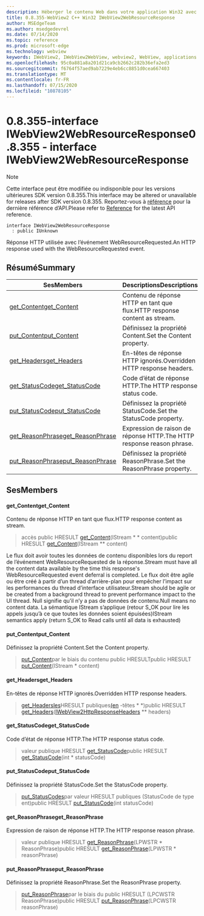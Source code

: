 ```yaml
---
description: Héberger le contenu Web dans votre application Win32 avec le contrôle Microsoft Edge WebView2
title: 0.8.355-WebView2 C++ Win32 IWebView2WebResourceResponse
author: MSEdgeTeam
ms.author: msedgedevrel
ms.date: 07/14/2020
ms.topic: reference
ms.prod: microsoft-edge
ms.technology: webview
keywords: IWebView2, IWebView2WebView, webview2, WebView, applications Win32, Win32, Edge
ms.openlocfilehash: 95c0a881a8a201d21ca9cb2662c282b36efa2ed3
ms.sourcegitcommit: f6764f57aed9ab7229e4eb6cc8851d0cea667403
ms.translationtype: MT
ms.contentlocale: fr-FR
ms.lasthandoff: 07/15/2020
ms.locfileid: "10878105"
---
```

# <span data-ttu-id="65b6d-104">0.8.355-interface IWebView2WebResourceResponse</span><span class="sxs-lookup"><span data-stu-id="65b6d-104">0.8.355 - interface IWebView2WebResourceResponse</span></span> 

> [!NOTE]
> <span data-ttu-id="65b6d-105">Cette interface peut être modifiée ou indisponible pour les versions ultérieures SDK version 0.8.355.</span><span class="sxs-lookup"><span data-stu-id="65b6d-105">This interface may be altered or unavailable for releases after SDK version 0.8.355.</span></span> <span data-ttu-id="65b6d-106">Reportez-vous à [référence](../../../webview2-api-reference.md) pour la dernière référence d’API.</span><span class="sxs-lookup"><span data-stu-id="65b6d-106">Please refer to [Reference](../../../webview2-api-reference.md) for the latest API reference.</span></span>

```
interface IWebView2WebResourceResponse
  : public IUnknown
```

<span data-ttu-id="65b6d-107">Réponse HTTP utilisée avec l’événement WebResourceRequested.</span><span class="sxs-lookup"><span data-stu-id="65b6d-107">An HTTP response used with the WebResourceRequested event.</span></span>

## <span data-ttu-id="65b6d-108">Résumé</span><span class="sxs-lookup"><span data-stu-id="65b6d-108">Summary</span></span>

 <span data-ttu-id="65b6d-109">Ses</span><span class="sxs-lookup"><span data-stu-id="65b6d-109">Members</span></span>                        | <span data-ttu-id="65b6d-110">Descriptions</span><span class="sxs-lookup"><span data-stu-id="65b6d-110">Descriptions</span></span>
--------------------------------|---------------------------------------------
[<span data-ttu-id="65b6d-111">get_Content</span><span class="sxs-lookup"><span data-stu-id="65b6d-111">get_Content</span></span>](#get_content) | <span data-ttu-id="65b6d-112">Contenu de réponse HTTP en tant que flux.</span><span class="sxs-lookup"><span data-stu-id="65b6d-112">HTTP response content as stream.</span></span>
[<span data-ttu-id="65b6d-113">put_Content</span><span class="sxs-lookup"><span data-stu-id="65b6d-113">put_Content</span></span>](#put_content) | <span data-ttu-id="65b6d-114">Définissez la propriété Content.</span><span class="sxs-lookup"><span data-stu-id="65b6d-114">Set the Content property.</span></span>
[<span data-ttu-id="65b6d-115">get_Headers</span><span class="sxs-lookup"><span data-stu-id="65b6d-115">get_Headers</span></span>](#get_headers) | <span data-ttu-id="65b6d-116">En-têtes de réponse HTTP ignorés.</span><span class="sxs-lookup"><span data-stu-id="65b6d-116">Overridden HTTP response headers.</span></span>
[<span data-ttu-id="65b6d-117">get_StatusCode</span><span class="sxs-lookup"><span data-stu-id="65b6d-117">get_StatusCode</span></span>](#get_statuscode) | <span data-ttu-id="65b6d-118">Code d’état de réponse HTTP.</span><span class="sxs-lookup"><span data-stu-id="65b6d-118">The HTTP response status code.</span></span>
[<span data-ttu-id="65b6d-119">put_StatusCode</span><span class="sxs-lookup"><span data-stu-id="65b6d-119">put_StatusCode</span></span>](#put_statuscode) | <span data-ttu-id="65b6d-120">Définissez la propriété StatusCode.</span><span class="sxs-lookup"><span data-stu-id="65b6d-120">Set the StatusCode property.</span></span>
[<span data-ttu-id="65b6d-121">get_ReasonPhrase</span><span class="sxs-lookup"><span data-stu-id="65b6d-121">get_ReasonPhrase</span></span>](#get_reasonphrase) | <span data-ttu-id="65b6d-122">Expression de raison de réponse HTTP.</span><span class="sxs-lookup"><span data-stu-id="65b6d-122">The HTTP response reason phrase.</span></span>
[<span data-ttu-id="65b6d-123">put_ReasonPhrase</span><span class="sxs-lookup"><span data-stu-id="65b6d-123">put_ReasonPhrase</span></span>](#put_reasonphrase) | <span data-ttu-id="65b6d-124">Définissez la propriété ReasonPhrase.</span><span class="sxs-lookup"><span data-stu-id="65b6d-124">Set the ReasonPhrase property.</span></span>

## <span data-ttu-id="65b6d-125">Ses</span><span class="sxs-lookup"><span data-stu-id="65b6d-125">Members</span></span>

#### <span data-ttu-id="65b6d-126">get_Content</span><span class="sxs-lookup"><span data-stu-id="65b6d-126">get_Content</span></span> 

<span data-ttu-id="65b6d-127">Contenu de réponse HTTP en tant que flux.</span><span class="sxs-lookup"><span data-stu-id="65b6d-127">HTTP response content as stream.</span></span>

> <span data-ttu-id="65b6d-128">accès public HRESULT [get_Content](#get_content)(IStream \* \* content)</span><span class="sxs-lookup"><span data-stu-id="65b6d-128">public HRESULT [get_Content](#get_content)(IStream \*\* content)</span></span>

<span data-ttu-id="65b6d-129">Le flux doit avoir toutes les données de contenu disponibles lors du report de l’événement WebResourceRequested de la réponse.</span><span class="sxs-lookup"><span data-stu-id="65b6d-129">Stream must have all the content data available by the time this response's WebResourceRequested event deferral is completed.</span></span> <span data-ttu-id="65b6d-130">Le flux doit être agile ou être créé à partir d’un thread d’arrière-plan pour empêcher l’impact sur les performances du thread d’interface utilisateur.</span><span class="sxs-lookup"><span data-stu-id="65b6d-130">Stream should be agile or be created from a background thread to prevent performance impact to the UI thread.</span></span> <span data-ttu-id="65b6d-131">Null signifie qu’il n’y a pas de données de contenu.</span><span class="sxs-lookup"><span data-stu-id="65b6d-131">Null means no content data.</span></span> <span data-ttu-id="65b6d-132">La sémantique IStream s’applique (retour S_OK pour lire les appels jusqu’à ce que toutes les données soient épuisées)</span><span class="sxs-lookup"><span data-stu-id="65b6d-132">IStream semantics apply (return S_OK to Read calls until all data is exhausted)</span></span>

#### <span data-ttu-id="65b6d-133">put_Content</span><span class="sxs-lookup"><span data-stu-id="65b6d-133">put_Content</span></span> 

<span data-ttu-id="65b6d-134">Définissez la propriété Content.</span><span class="sxs-lookup"><span data-stu-id="65b6d-134">Set the Content property.</span></span>

> <span data-ttu-id="65b6d-135">[put_Content](#put_content)par le biais du contenu public HRESULT</span><span class="sxs-lookup"><span data-stu-id="65b6d-135">public HRESULT [put_Content](#put_content)(IStream \* content)</span></span>

#### <span data-ttu-id="65b6d-136">get_Headers</span><span class="sxs-lookup"><span data-stu-id="65b6d-136">get_Headers</span></span> 

<span data-ttu-id="65b6d-137">En-têtes de réponse HTTP ignorés.</span><span class="sxs-lookup"><span data-stu-id="65b6d-137">Overridden HTTP response headers.</span></span>

> <span data-ttu-id="65b6d-138">[get_Headersles](#get_headers)HRESULT publiques[(en](IWebView2HttpResponseHeaders.md) -têtes \* \*)</span><span class="sxs-lookup"><span data-stu-id="65b6d-138">public HRESULT [get_Headers](#get_headers)([IWebView2HttpResponseHeaders](IWebView2HttpResponseHeaders.md) \*\* headers)</span></span>

#### <span data-ttu-id="65b6d-139">get_StatusCode</span><span class="sxs-lookup"><span data-stu-id="65b6d-139">get_StatusCode</span></span> 

<span data-ttu-id="65b6d-140">Code d’état de réponse HTTP.</span><span class="sxs-lookup"><span data-stu-id="65b6d-140">The HTTP response status code.</span></span>

> <span data-ttu-id="65b6d-141">valeur publique HRESULT [get_StatusCode](#get_statuscode)</span><span class="sxs-lookup"><span data-stu-id="65b6d-141">public HRESULT [get_StatusCode](#get_statuscode)(int \* statusCode)</span></span>

#### <span data-ttu-id="65b6d-142">put_StatusCode</span><span class="sxs-lookup"><span data-stu-id="65b6d-142">put_StatusCode</span></span> 

<span data-ttu-id="65b6d-143">Définissez la propriété StatusCode.</span><span class="sxs-lookup"><span data-stu-id="65b6d-143">Set the StatusCode property.</span></span>

> <span data-ttu-id="65b6d-144">[put_StatusCodes](#put_statuscode)par valeur HRESULT publiques (StatusCode de type ent)</span><span class="sxs-lookup"><span data-stu-id="65b6d-144">public HRESULT [put_StatusCode](#put_statuscode)(int statusCode)</span></span>

#### <span data-ttu-id="65b6d-145">get_ReasonPhrase</span><span class="sxs-lookup"><span data-stu-id="65b6d-145">get_ReasonPhrase</span></span> 

<span data-ttu-id="65b6d-146">Expression de raison de réponse HTTP.</span><span class="sxs-lookup"><span data-stu-id="65b6d-146">The HTTP response reason phrase.</span></span>

> <span data-ttu-id="65b6d-147">valeur publique HRESULT [get_ReasonPhrase](#get_reasonphrase)(LPWSTR \* ReasonPhrase)</span><span class="sxs-lookup"><span data-stu-id="65b6d-147">public HRESULT [get_ReasonPhrase](#get_reasonphrase)(LPWSTR \* reasonPhrase)</span></span>

#### <span data-ttu-id="65b6d-148">put_ReasonPhrase</span><span class="sxs-lookup"><span data-stu-id="65b6d-148">put_ReasonPhrase</span></span> 

<span data-ttu-id="65b6d-149">Définissez la propriété ReasonPhrase.</span><span class="sxs-lookup"><span data-stu-id="65b6d-149">Set the ReasonPhrase property.</span></span>

> <span data-ttu-id="65b6d-150">[put_ReasonPhrase](#put_reasonphrase)par le biais du public HRESULT (LPCWSTR ReasonPhrase)</span><span class="sxs-lookup"><span data-stu-id="65b6d-150">public HRESULT [put_ReasonPhrase](#put_reasonphrase)(LPCWSTR reasonPhrase)</span></span>

